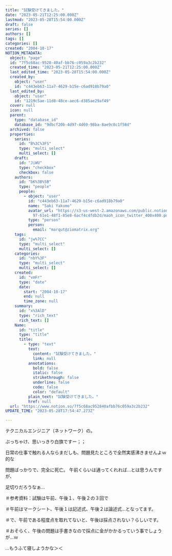 ```yaml
---
title: "試験受けてきました。"
date: "2023-05-21T12:25:00.000Z"
lastmod: "2023-05-28T15:54:00.000Z"
draft: false
series: []
authors: []
tags: []
categories: []
created: "2004-10-17"
NOTION_METADATA:
  object: "page"
  id: "7f5c68ac-9528-40af-bb76-c059a3c2b232"
  created_time: "2023-05-21T12:25:00.000Z"
  last_edited_time: "2023-05-28T15:54:00.000Z"
  created_by:
    object: "user"
    id: "c443eb63-11a7-4629-b15e-c6ad918b79a0"
  last_edited_by:
    object: "user"
    id: "1219c5ae-11d8-48ce-aec6-d385ae29af49"
  cover: null
  icon: null
  parent:
    type: "database_id"
    database_id: "9dbcf20b-4d97-4d69-98ba-8ae9c8c1f58d"
  archived: false
  properties:
    series:
      id: "B%3C%3FS"
      type: "multi_select"
      multi_select: []
    draft:
      id: "JiWU"
      type: "checkbox"
      checkbox: false
    authors:
      id: "bK%3B%5B"
      type: "people"
      people:
        - object: "user"
          id: "c443eb63-11a7-4629-b15e-c6ad918b79a0"
          name: "Saki Yakumo"
          avatar_url: "https://s3-us-west-2.amazonaws.com/public.notion-static.com/3ad1c4\
            97-61e1-48f1-85e8-6acf4c4fdb2d/maoh_icon_twitter_400x400.png"
          type: "person"
          person:
            email: "marqut@ziomatrix.org"
    tags:
      id: "jw%7CC"
      type: "multi_select"
      multi_select: []
    categories:
      id: "nbY%3F"
      type: "multi_select"
      multi_select: []
    created:
      id: "vmFr"
      type: "date"
      date:
        start: "2004-10-17"
        end: null
        time_zone: null
    summary:
      id: "x%3AlD"
      type: "rich_text"
      rich_text: []
    Name:
      id: "title"
      type: "title"
      title:
        - type: "text"
          text:
            content: "試験受けてきました。"
            link: null
          annotations:
            bold: false
            italic: false
            strikethrough: false
            underline: false
            code: false
            color: "default"
          plain_text: "試験受けてきました。"
          href: null
  url: "https://www.notion.so/7f5c68ac952840afbb76c059a3c2b232"
UPDATE_TIME: "2023-05-28T17:54:47.273Z"

---
```

<link rel="stylesheet" href="https://cdn.jsdelivr.net/npm/katex@0.16.2/dist/katex.min.css" integrity="sha384-bYdxxUwYipFNohQlHt0bjN/LCpueqWz13HufFEV1SUatKs1cm4L6fFgCi1jT643X" crossorigin="anonymous">


テクニカルエンジニア（ネットワーク）の。


ぶっちゃけ、思いっきり白旗ですー；；


日常の仕事で触れる人ならまだしも、問題見たところで全然実感沸きませんよｗ的な


問題ばっかりで、完全に死亡。 午前くらいは通ってくれれば…とは思うんですが、


足切りだろうなぁ…


＃参考資料：試験は午前、午後１、午後２の３回で


＃午前はマークシート、午後１は記述式、午後２は論述式…となってます。


＃で、午前である程度点を取れてないと、午後は採点されない？らしいです。


＃おそらく、午後の問題は手書きなので採点に金がかかるっていう事でしょうが…ｗ


…もうふて寝しようかな＞＜

